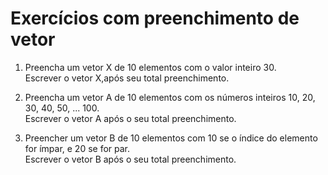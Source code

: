 # Exercícios com preenchimento de vetor

1. Preencha um vetor X de 10 elementos com o valor inteiro 30.</br>
Escrever o vetor X,após seu total preenchimento.</br>

2. Preencha um vetor A de 10 elementos com os números inteiros 10, 20, 30, 40, 50, ... 100.</br>
Escrever o vetor A após o seu total preenchimento.</br>

3. Preencher um vetor B de 10 elementos com 10 se o índice do elemento for ímpar, e 20 se for par.</br>
Escrever o vetor B após o seu total preenchimento.</br>
